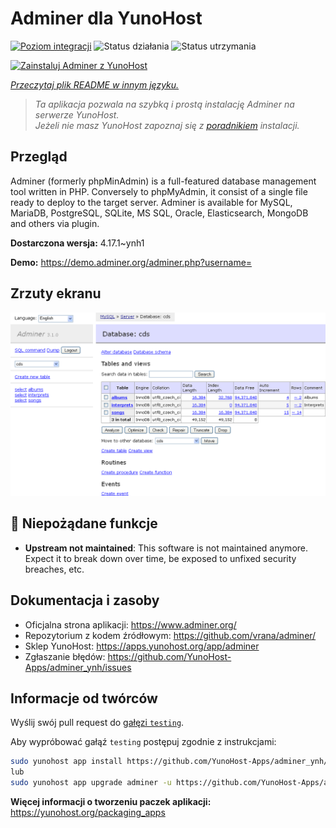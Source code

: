 <!--
To README zostało automatycznie wygenerowane przez <https://github.com/YunoHost/apps/tree/master/tools/readme_generator>
Nie powinno być ono edytowane ręcznie.
-->

# Adminer dla YunoHost

[![Poziom integracji](https://apps.yunohost.org/badge/integration/adminer)](https://ci-apps.yunohost.org/ci/apps/adminer/)
![Status działania](https://apps.yunohost.org/badge/state/adminer)
![Status utrzymania](https://apps.yunohost.org/badge/maintained/adminer)

[![Zainstaluj Adminer z YunoHost](https://install-app.yunohost.org/install-with-yunohost.svg)](https://install-app.yunohost.org/?app=adminer)

*[Przeczytaj plik README w innym języku.](./ALL_README.md)*

> *Ta aplikacja pozwala na szybką i prostą instalację Adminer na serwerze YunoHost.*  
> *Jeżeli nie masz YunoHost zapoznaj się z [poradnikiem](https://yunohost.org/install) instalacji.*

## Przegląd

Adminer (formerly phpMinAdmin) is a full-featured database management tool written in PHP. Conversely to phpMyAdmin, it consist of a single file ready to deploy to the target server. Adminer is available for MySQL, MariaDB, PostgreSQL, SQLite, MS SQL, Oracle, Elasticsearch, MongoDB and others via plugin.

**Dostarczona wersja:** 4.17.1~ynh1

**Demo:** <https://demo.adminer.org/adminer.php?username=>

## Zrzuty ekranu

![Zrzut ekranu z Adminer](./doc/screenshots/screenshot.png)

## :red_circle: Niepożądane funkcje

- **Upstream not maintained**: This software is not maintained anymore. Expect it to break down over time, be exposed to unfixed security breaches, etc.

## Dokumentacja i zasoby

- Oficjalna strona aplikacji: <https://www.adminer.org/>
- Repozytorium z kodem źródłowym: <https://github.com/vrana/adminer/>
- Sklep YunoHost: <https://apps.yunohost.org/app/adminer>
- Zgłaszanie błędów: <https://github.com/YunoHost-Apps/adminer_ynh/issues>

## Informacje od twórców

Wyślij swój pull request do [gałęzi `testing`](https://github.com/YunoHost-Apps/adminer_ynh/tree/testing).

Aby wypróbować gałąź `testing` postępuj zgodnie z instrukcjami:

```bash
sudo yunohost app install https://github.com/YunoHost-Apps/adminer_ynh/tree/testing --debug
lub
sudo yunohost app upgrade adminer -u https://github.com/YunoHost-Apps/adminer_ynh/tree/testing --debug
```

**Więcej informacji o tworzeniu paczek aplikacji:** <https://yunohost.org/packaging_apps>
